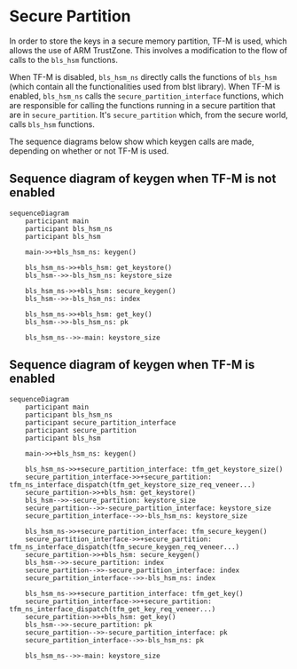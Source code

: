 # Secure Partition
In order to store the keys in a secure memory partition, TF-M is used, which allows the use of ARM TrustZone. This involves a modification to the flow of calls to the `bls_hsm` functions.

When TF-M is disabled, `bls_hsm_ns` directly calls the functions of `bls_hsm` (which contain all the functionalities used from blst library). When TF-M is enabled, `bls_hsm_ns` calls the `secure_partition_interface` functions, which are responsible for calling the functions running in a secure partition that are in `secure_partition`. It's `secure_partition` which, from the secure world, calls `bls_hsm` functions.

The sequence diagrams below show which keygen calls are made, depending on whether or not TF-M is used.

## Sequence diagram of keygen when TF-M is not enabled
```mermaid
sequenceDiagram
    participant main
    participant bls_hsm_ns
    participant bls_hsm
    
    main->>+bls_hsm_ns: keygen()
    
    bls_hsm_ns->>+bls_hsm: get_keystore()
    bls_hsm-->>-bls_hsm_ns: keystore_size
    
    bls_hsm_ns->>+bls_hsm: secure_keygen()
    bls_hsm-->>-bls_hsm_ns: index
    
    bls_hsm_ns->>+bls_hsm: get_key()
    bls_hsm-->>-bls_hsm_ns: pk
    
    bls_hsm_ns-->>-main: keystore_size
```

## Sequence diagram of keygen when TF-M is enabled
```mermaid
sequenceDiagram
    participant main
    participant bls_hsm_ns
    participant secure_partition_interface
    participant secure_partition
    participant bls_hsm
    
    main->>+bls_hsm_ns: keygen()
    
    bls_hsm_ns->>+secure_partition_interface: tfm_get_keystore_size()
    secure_partition_interface->>+secure_partition: tfm_ns_interface_dispatch(tfm_get_keystore_size_req_veneer...)
    secure_partition->>+bls_hsm: get_keystore()
    bls_hsm-->>-secure_partition: keystore_size
    secure_partition-->>-secure_partition_interface: keystore_size
    secure_partition_interface-->>-bls_hsm_ns: keystore_size
    
    bls_hsm_ns->>+secure_partition_interface: tfm_secure_keygen()
    secure_partition_interface->>+secure_partition: tfm_ns_interface_dispatch(tfm_secure_keygen_req_veneer...)
    secure_partition->>+bls_hsm: secure_keygen()
    bls_hsm-->>-secure_partition: index
    secure_partition-->>-secure_partition_interface: index
    secure_partition_interface-->>-bls_hsm_ns: index
    
    bls_hsm_ns->>+secure_partition_interface: tfm_get_key()
    secure_partition_interface->>+secure_partition: tfm_ns_interface_dispatch(tfm_get_key_req_veneer...)
    secure_partition->>+bls_hsm: get_key()
    bls_hsm-->>-secure_partition: pk
    secure_partition-->>-secure_partition_interface: pk
    secure_partition_interface-->>-bls_hsm_ns: pk
    
    bls_hsm_ns-->>-main: keystore_size
```
